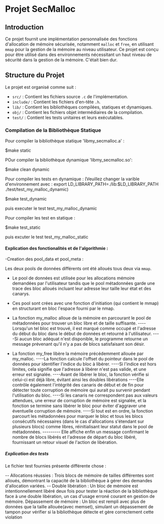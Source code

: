 # Projet SecMalloc

## Introduction

Ce projet fournit une implémentation personnalisée des fonctions d'allocation de mémoire sécurisée, notamment `malloc` et `free`, en utilisant `mmap` pour la gestion de la mémoire au niveau utilisateur. Ce projet est conçu pour être utilisé dans des environnements nécessitant un haut niveau de sécurité dans la gestion de la mémoire.
C'était bien dur.

## Structure du Projet

Le projet est organisé comme suit :

- `src/` : Contient les fichiers source `.c` de l'implémentation.
- `include/` : Contient les fichiers d'en-tête `.h`.
- `lib/` : Contient les bibliothèques compilées, statiques et dynamiques.
- `obj/` : Contient les fichiers objet intermédiaires de la compilation.
- `test/` : Contient les tests unitaires et leurs exécutables.


### Compilation de la Bibliothèque Statique

Pour compiler la bibliothèque statique 'libmy_secmalloc.a' :

$make static

POur compiler la bibliothèque dynamique 'libmy_secmalloc.so':

$make clean dynamic

Pour compiler les tests en dynamique : (Veuillez changer la varible d'environnement avec : export LD_LIBRARY_PATH=./lib:$LD_LIBRARY_PATH ./test/test_my_malloc_dynamic)

$make test_dynamic 

puis executer le test test_my_malloc_dynamic

Pour compiler les test en statique : 

$make test_static

puis excuter le test test_my_malloc_static

#### Explication des fonctionalités et de l'algorithmie : 

-Creation des pool_data et pool_meta :

Les deux pools de données différents ont été alloués tous deux via `mmap`.

- Le pool de données est utilisée pour les allocations mémoire demandées par l'utilisateur tandis que le pool métadonnées garde une trace des bloc alloués incluant leur adresse leur taille leur état et des canarys.

- Ces pool sont crées avec une fonction d'initiation (qui contient le mmap) en structurant en bloc l'espace fourni par le nmap.

- La fonction my_malloc alloue de la mémoire en parcourant le pool de métadonnées pour trouver un bloc libre et de taille suffisante.
----Lorsqu'un tel bloc est trouvé, il est marqué comme occupé et l'adresse du début du bloc dans le début de données et retourné à l'utilisateur.
----Si aucun bloc adéquat n'est disponible, le programme retourne un message prévenant qu'il n'y a pas de blocs satisfaisant son désir.

- La fonction my_free libère la mémoire précédemment allouée par my_malloc.
----La fonction calcule l'offset du pointeur dans le pool de données pour identifier l'indice du bloc à libérer.
----Si l'indice est hors limites, cela signifie que l'adresse à libérer n'est pas valide, et une erreur est signalée.
----Avant de libérer le bloc, la fonction vérifie si celui-ci est déjà libre, évitant ainsi les doubles libérations
----Elle contrôle également l'intégrité des canaris de début et de fin pour détecter toute corruption de mémoire qui aurait pu survenir pendant l'utilisation du bloc.
----Si les canaris ne correspondent pas aux valeurs attendues, une erreur de corruption de mémoire est signalée, et la fonction se termine sans libérer le bloc pour éviter d'aggraver une éventuelle corruption de mémoire.
----Si tout est en ordre, la fonction parcourt les métadonnées pour marquer le bloc et tous les blocs consécutifs nécessaires (dans le cas d'allocations s'étendant sur plusieurs blocs) comme libres, réinitialisant leur statut dans le pool de métadonnées.
--------- Elle affiche enfin un message confirmant le nombre de blocs libérés et l'adresse de départ du bloc libéré, fournissant un retour visuel de l'action de libération.

##### Explication des tests 

Le fichier test fournies présente différente chose : 

-- Allocations réussies : Trois blocs de mémoire de tailles différentes sont alloués, démontrant la capacité de la bibliothèque à gérer des demandes d'allocation variées.
-- Double libération : Un bloc de mémoire est intentionnellement libéré deux fois pour tester la réaction de la bibliothèque face à une double libération, un cas d'usage erroné courant en gestion de mémoire.
Dépassement de mémoire : Un bloc est rempli avec plus de données que la taille allouée(avec memset), simulant un dépassement de tampon pour vérifier si la bibliothèque détecte et gère correctement cette violation
